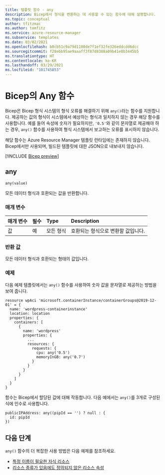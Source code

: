 ```yaml
---
title: 템플릿 함수 - any
description: Bicep에서 형식을 변환하는 데 사용할 수 있는 함수에 대해 설명합니다.
ms.topic: conceptual
author: tfitzmac
ms.author: tomfitz
ms.service: azure-resource-manager
ms.subservice: templates
ms.date: 03/02/2021
ms.openlocfilehash: b0cb51c9a79d1100de7f1ef32fe326eddcdd6dcc
ms.sourcegitcommit: f28ebb95ae9aaaff3f87d8388a09b41e0b3445b5
ms.translationtype: HT
ms.contentlocale: ko-KR
ms.lasthandoff: 03/29/2021
ms.locfileid: "101745853"
---
```

# <a name="any-function-for-bicep"></a>Bicep의 Any 함수

Bicep은 Bicep 형식 시스템의 형식 오류를 해결하기 위해 `any()`라는 함수를 지원합니다. 제공하는 값의 형식이 시스템에서 예상하는 형식과 일치하지 않는 경우 해당 함수를 사용합니다. 예를 들어 속성에 숫자가 필요하지만, `'0.5'`와 같이 문자열로 제공해야 하는 경우, `any()` 함수를 사용하여 형식 시스템에서 보고하는 오류를 표시하지 않습니다.

해당 함수는 Azure Resource Manager 템플릿 런타임에는 존재하지 않습니다. Bicep에서만 사용되며, 빌드된 템플릿에 대한 JSON으로 내보내지 않습니다.

[!INCLUDE [Bicep preview](../../../includes/resource-manager-bicep-preview.md)]

## <a name="any"></a>any

`any(value)`

모든 데이터 형식과 호환되는 값을 반환합니다.

### <a name="parameters"></a>매개 변수

| 매개 변수 | 필수 | Type | Description |
|:--- |:--- |:--- |:--- |
| 값 | 예 | 모든 형식 | 호환되는 형식으로 변환할 값입니다. |

### <a name="return-value"></a>반환 값

모든 데이터 형식과 호환되는 형태의 값입니다.

### <a name="examples"></a>예제

다음 예제 템플릿에서는 `any()` 함수를 사용하여 숫자 값을 문자열로 제공하는 방법을 보여 줍니다.

```bicep
resource wpAci 'microsoft.containerInstance/containerGroups@2019-12-01' = {
  name: 'wordpress-containerinstance'
  location: location
  properties: {
    containers: [
      {
        name: 'wordpress'
        properties: {
          ...
          resources: {
            requests: {
              cpu: any('0.5')
              memoryInGB: any('0.7')
            }
          }
        }
      }
    ]
  }
}
```

함수는 Bicep에서 할당된 값에 대해 작동합니다. 다음 예에서는 `any()`를 3개로 구성된 식에 인수로 사용합니다.  

```bicep
publicIPAddress: any((pipId == '') ? null : {
  id: pipId
})
```

## <a name="next-steps"></a>다음 단계

`any()` 함수의 더 복잡한 사용 방법은 다음 예제를 참조하세요.

* [특정 이름이 필요한 자식 리소스](https://github.com/Azure/bicep/blob/main/docs/examples/201/api-management-create-all-resources/main.bicep#L246)
* [리소스 종류가 있음에도 정의되지 않은 리소스 속성](https://github.com/Azure/bicep/blob/main/docs/examples/201/log-analytics-with-solutions-and-diagnostics/main.bicep#L26)

